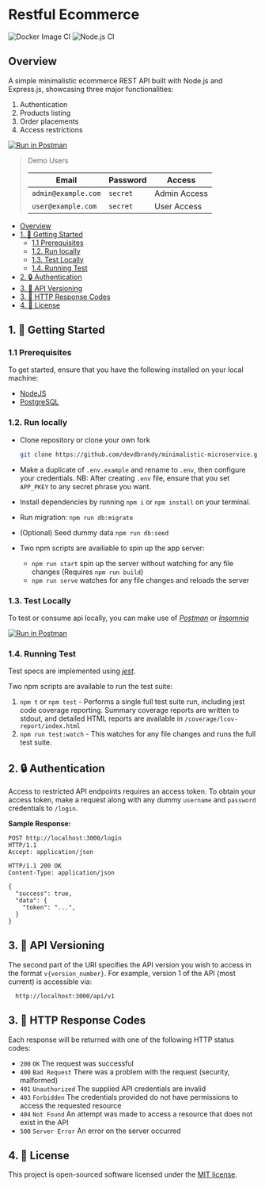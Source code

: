 # Restful Ecommerce

![Docker Image CI](https://github.com/devdbrandy/restful-ecommerce/workflows/Docker%20Image%20CI/badge.svg?branch=master)
![Node.js CI](https://github.com/devdbrandy/restful-ecommerce/workflows/Node.js%20CI/badge.svg?branch=master)

## Overview

A simple minimalistic ecommerce REST API built with Node.js and Express.js, showcasing three major functionalities:

1. Authentication
2. Products listing
3. Order placements
4. Access restrictions

[![Run in Postman](https://run.pstmn.io/button.svg)](https://app.getpostman.com/run-collection/cfdf0e762edcf3abe91b)

> Demo Users
>
> | Email               | Password | Access       |
> | ------------------- | -------- | ------------ |
> | `admin@example.com` | `secret` | Admin Access |
> | `user@example.com`  | `secret` | User Access  |

<!-- TOC depthFrom:2 -->

- [Overview](#overview)
- [1. :rocket: Getting Started](#1-rocket-getting-started)
  - [1.1 Prerequisites](#11-prerequisites)
  - [1.2. Run locally](#12-run-locally)
  - [1.3. Test Locally](#13-test-locally)
  - [1.4. Running Test](#14-running-test)
- [2. :lock: Authentication](#2-lock-authentication)
- [3. :bookmark: API Versioning](#3-bookmark-api-versioning)
- [3. :green_heart: HTTP Response Codes](#3-green_heart-http-response-codes)
- [4. :pencil: License](#4-pencil-license)

<!-- /TOC -->

## 1. :rocket: Getting Started

### 1.1 Prerequisites

To get started, ensure that you have the following installed on your local machine:

- [NodeJS](https://nodejs.org/en/download/)
- [PostgreSQL](https://www.postgresql.org/download/)

### 1.2. Run locally

- Clone repository or clone your own fork

  ```bash
  git clone https://github.com/devdbrandy/minimalistic-microservice.git
  ```

- Make a duplicate of `.env.example` and rename to `.env`, then configure your credentials.
  NB: After creating `.env` file, ensure that you set `APP_PKEY` to any secret phrase you want.
- Install dependencies by running `npm i` or `npm install` on your terminal.
- Run migration: `npm run db:migrate`
- (Optional) Seed dummy data `npm run db:seed`
- Two npm scripts are availiable to spin up the app server:
  - `npm run start` spin up the server without watching for any file changes (Requires `npm run build`)
  - `npm run serve` watches for any file changes and reloads the server

### 1.3. Test Locally

To test or consume api locally, you can make use of [_Postman_](https://www.getpostman.com) or [_Insomnia_](https://insomnia.rest/download/)

[![Run in Postman](https://run.pstmn.io/button.svg)](https://app.getpostman.com/run-collection/cfdf0e762edcf3abe91b)

### 1.4. Running Test

Test specs are implemented using [_jest_](https://jestjs.io).

Two npm scripts are available to run the test suite:

1. `npm t` or `npm test` - Performs a single full test suite run, including jest code coverage reporting. Summary coverage reports are written to stdout, and detailed HTML reports are available in `/coverage/lcov-report/index.html`
2. `npm run test:watch` - This watches for any file changes and runs the full test suite.

## 2. :lock: Authentication

Access to restricted API endpoints requires an access token. To obtain your access token, make a request along with any dummy `username` and `password` credentials to `/login`.

**Sample Response:**

```http
POST http://localhost:3000/login
HTTP/1.1
Accept: application/json

HTTP/1.1 200 OK
Content-Type: application/json

{
  "success": true,
  "data": {
    "token": "...",
  }
}
```

## 3. :bookmark: API Versioning

The second part of the URI specifies the API version you wish to access in the format `v{version_number}`.
For example, version 1 of the API (most current) is accessible via:

```http
  http://localhost:3000/api/v1
```

## 3. :green_heart: HTTP Response Codes

Each response will be returned with one of the following HTTP status codes:

- `200` `OK` The request was successful
- `400` `Bad Request` There was a problem with the request (security, malformed)
- `401` `Unauthorized` The supplied API credentials are invalid
- `403` `Forbidden` The credentials provided do not have permissions to access the requested resource
- `404` `Not Found` An attempt was made to access a resource that does not exist in the API
- `500` `Server Error` An error on the server occurred

## 4. :pencil: License

This project is open-sourced software licensed under the [MIT license](https://opensource.org/licenses/MIT).

